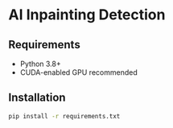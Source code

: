 # AI Inpainting Detection

## Requirements
- Python 3.8+
- CUDA-enabled GPU recommended

## Installation
```bash
pip install -r requirements.txt